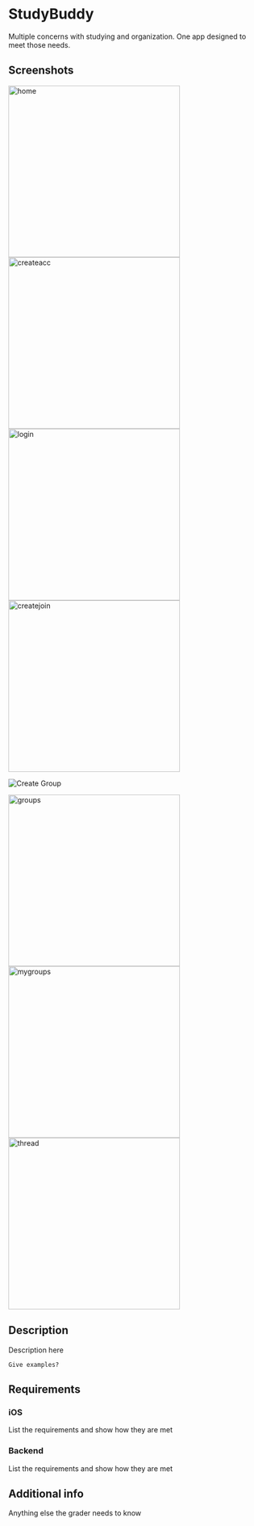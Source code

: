 # StudyBuddy

Multiple concerns with studying and organization. One app designed to meet those needs.

## Screenshots

<img width="340" alt="home" src="https://user-images.githubusercontent.com/50306692/57203165-ab78ec00-6f7b-11e9-85d0-cc11eb2c0fa2.png">

<img width="340" alt="createacc" src="https://user-images.githubusercontent.com/50306692/57203181-dd8a4e00-6f7b-11e9-9e8d-2870b898bc8f.png">

<img width="340" alt="login" src="https://user-images.githubusercontent.com/50306692/57203177-d19e8c00-6f7b-11e9-84f2-038cf689d726.png">

<img width="340" alt="createjoin" src="https://user-images.githubusercontent.com/50306692/57203185-e844e300-6f7b-11e9-91e6-a390b5391f36.png">

![Create Group](https://user-images.githubusercontent.com/50306692/57203190-f5fa6880-6f7b-11e9-912e-5febc46a5a18.png)

<img width="340" alt="groups" src="https://user-images.githubusercontent.com/50306692/57203195-07dc0b80-6f7c-11e9-881b-3bf16f3012b6.png">

<img width="340" alt="mygroups" src="https://user-images.githubusercontent.com/50306692/57203228-47a2f300-6f7c-11e9-831a-1db75461065e.png">

<img width="340" alt="thread" src="https://user-images.githubusercontent.com/50306692/57203231-4a9de380-6f7c-11e9-8723-b0c5e1e1d6fa.png">




## Description

Description here

```
Give examples?
```

## Requirements

### iOS

List the requirements and show how they are met

### Backend

List the requirements and show how they are met

## Additional info

Anything else the grader needs to know

